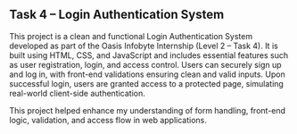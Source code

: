 ## Task 4 – Login Authentication System

This project is a clean and functional Login Authentication System developed as part of the Oasis Infobyte Internship (Level 2 – Task 4). It is built using HTML, CSS, and JavaScript and includes essential features such as user registration, login, and access control. Users can securely sign up and log in, with front-end validations ensuring clean and valid inputs. Upon successful login, users are granted access to a protected page, simulating real-world client-side authentication.

This project helped enhance my understanding of form handling, front-end logic, validation, and access flow in web applications.
